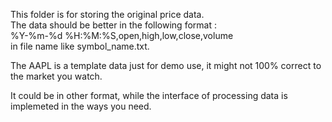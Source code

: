 This folder is for storing the original price data.     
The data should be better in the following format :     
%Y-%m-%d %H:%M:%S,open,high,low,close,volume        
in file name like symbol_name.txt.      

The AAPL is a template data just for demo use, it might not 100% correct to     
the market you watch.

It could be in other format, while the interface of processing data is implemeted 
in the ways you need.